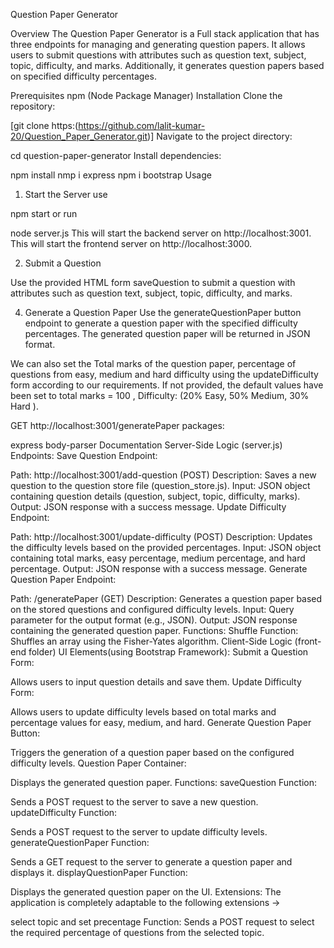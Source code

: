 Question Paper Generator

Overview
The Question Paper Generator is a Full stack application that has three endpoints for managing and generating question papers. It allows users to submit questions with attributes such as question text, subject, topic, difficulty, and marks. Additionally, it generates question papers based on specified difficulty percentages.

Prerequisites
npm (Node Package Manager)
Installation
Clone the repository:

[git clone https:(https://github.com/lalit-kumar-20/Question_Paper_Generator.git)]
Navigate to the project directory:

cd question-paper-generator
Install dependencies:

npm install
nmp i express
npm i bootstrap
Usage


1. Start the Server
use

npm start
or run

node server.js
This will start the backend server on http://localhost:3001.
This will start the frontend server on http://localhost:3000.

2. Submit a Question
   
Use the provided HTML form saveQuestion to submit a question with attributes such as question text, subject, topic, difficulty, and marks.

4. Generate a Question Paper
Use the generateQuestionPaper button endpoint to generate a question paper with the specified difficulty percentages. The generated question paper will be returned in JSON format.

We can also set the Total marks of the question paper, percentage of questions from easy, medium and hard difficulty using the updateDifficulty form according to our requirements. If not provided, the default values have been set to total marks = 100 , Difficulty: (20% Easy, 50% Medium, 30% Hard ).

GET http://localhost:3001/generatePaper
packages:

express
body-parser
Documentation
Server-Side Logic (server.js)
Endpoints:
Save Question Endpoint:

Path: http://localhost:3001/add-question (POST)
Description: Saves a new question to the question store file (question_store.js).
Input: JSON object containing question details (question, subject, topic, difficulty, marks).
Output: JSON response with a success message.
Update Difficulty Endpoint:

Path: http://localhost:3001/update-difficulty (POST)
Description: Updates the difficulty levels based on the provided percentages.
Input: JSON object containing total marks, easy percentage, medium percentage, and hard percentage.
Output: JSON response with a success message.
Generate Question Paper Endpoint:

Path: /generatePaper (GET)
Description: Generates a question paper based on the stored questions and configured difficulty levels.
Input: Query parameter for the output format (e.g., JSON).
Output: JSON response containing the generated question paper.
Functions:
Shuffle Function:
Shuffles an array using the Fisher-Yates algorithm.
Client-Side Logic (front-end folder)
UI Elements(using Bootstrap Framework):
Submit a Question Form:

Allows users to input question details and save them.
Update Difficulty Form:

Allows users to update difficulty levels based on total marks and percentage values for easy, medium, and hard.
Generate Question Paper Button:

Triggers the generation of a question paper based on the configured difficulty levels.
Question Paper Container:

Displays the generated question paper.
Functions:
saveQuestion Function:

Sends a POST request to the server to save a new question.
updateDifficulty Function:

Sends a POST request to the server to update difficulty levels.
generateQuestionPaper Function:

Sends a GET request to the server to generate a question paper and displays it.
displayQuestionPaper Function:

Displays the generated question paper on the UI.
Extensions:
The application is completely adaptable to the following extensions ->

select topic and set precentage Function:
Sends a POST request to select the required percentage of questions from the selected topic.
